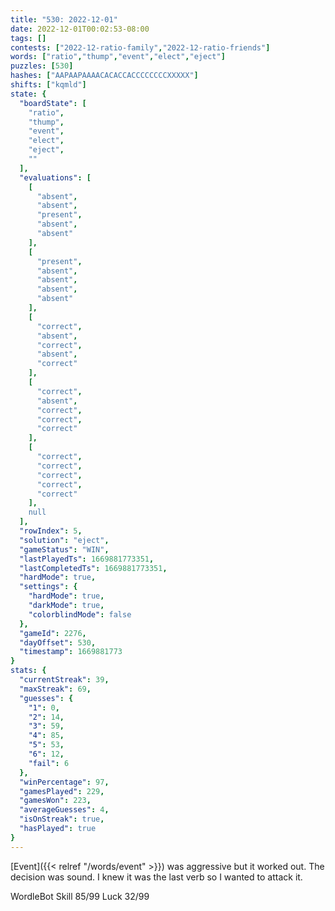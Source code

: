 ```yaml
---
title: "530: 2022-12-01"
date: 2022-12-01T00:02:53-08:00
tags: []
contests: ["2022-12-ratio-family","2022-12-ratio-friends"]
words: ["ratio","thump","event","elect","eject"]
puzzles: [530]
hashes: ["AAPAAPAAAACACACCACCCCCCCCXXXXX"]
shifts: ["kqmld"]
state: {
  "boardState": [
    "ratio",
    "thump",
    "event",
    "elect",
    "eject",
    ""
  ],
  "evaluations": [
    [
      "absent",
      "absent",
      "present",
      "absent",
      "absent"
    ],
    [
      "present",
      "absent",
      "absent",
      "absent",
      "absent"
    ],
    [
      "correct",
      "absent",
      "correct",
      "absent",
      "correct"
    ],
    [
      "correct",
      "absent",
      "correct",
      "correct",
      "correct"
    ],
    [
      "correct",
      "correct",
      "correct",
      "correct",
      "correct"
    ],
    null
  ],
  "rowIndex": 5,
  "solution": "eject",
  "gameStatus": "WIN",
  "lastPlayedTs": 1669881773351,
  "lastCompletedTs": 1669881773351,
  "hardMode": true,
  "settings": {
    "hardMode": true,
    "darkMode": true,
    "colorblindMode": false
  },
  "gameId": 2276,
  "dayOffset": 530,
  "timestamp": 1669881773
}
stats: {
  "currentStreak": 39,
  "maxStreak": 69,
  "guesses": {
    "1": 0,
    "2": 14,
    "3": 59,
    "4": 85,
    "5": 53,
    "6": 12,
    "fail": 6
  },
  "winPercentage": 97,
  "gamesPlayed": 229,
  "gamesWon": 223,
  "averageGuesses": 4,
  "isOnStreak": true,
  "hasPlayed": true
}
---
```

<!-- more -->
[Event]({{< relref "/words/event" >}}) was aggressive but it worked out. The decision was sound. I knew it was the last verb so I wanted to attack it. 

WordleBot
Skill 85/99
Luck 32/99
